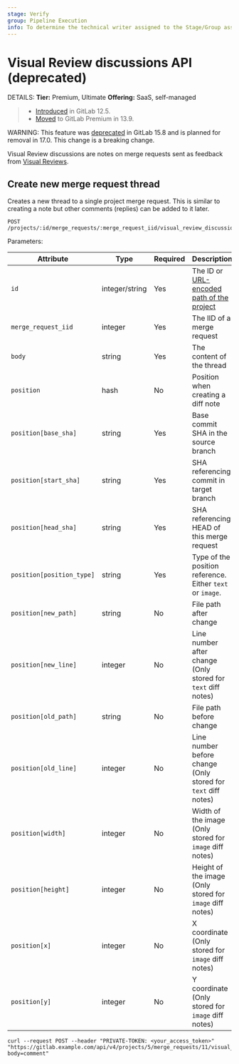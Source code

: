 ```yaml
---
stage: Verify
group: Pipeline Execution
info: To determine the technical writer assigned to the Stage/Group associated with this page, see https://handbook.gitlab.com/handbook/product/ux/technical-writing/#assignments
---
```


<!--- start_remove The following content will be removed on remove_date: '2024-05-22' -->
# Visual Review discussions API (deprecated) 

DETAILS:
**Tier:** Premium, Ultimate
**Offering:** SaaS, self-managed

> - [Introduced](https://gitlab.com/gitlab-org/gitlab/-/merge_requests/18710) in GitLab 12.5.
> - [Moved](https://about.gitlab.com/blog/2021/01/26/new-gitlab-product-subscription-model/) to GitLab Premium in 13.9.

WARNING:
This feature was [deprecated](https://gitlab.com/gitlab-org/gitlab/-/issues/387751) in GitLab 15.8
and is planned for removal in 17.0. This change is a breaking change.

Visual Review discussions are notes on merge requests sent as
feedback from [Visual Reviews](../ci/review_apps/index.md#visual-reviews-deprecated).

## Create new merge request thread

Creates a new thread to a single project merge request. This is similar to creating
a note but other comments (replies) can be added to it later.

```plaintext
POST /projects/:id/merge_requests/:merge_request_iid/visual_review_discussions
```

Parameters:

| Attribute                 | Type           | Required | Description |
|---------------------------|----------------|----------|-------------|
| `id`                      | integer/string | Yes      | The ID or [URL-encoded path of the project](rest/index.md#namespaced-path-encoding) |
| `merge_request_iid`       | integer        | Yes      | The IID of a merge request |
| `body`                    | string         | Yes      | The content of the thread |
| `position`                | hash           | No       | Position when creating a diff note |
| `position[base_sha]`      | string         | Yes      | Base commit SHA in the source branch |
| `position[start_sha]`     | string         | Yes      | SHA referencing commit in target branch |
| `position[head_sha]`      | string         | Yes      | SHA referencing HEAD of this merge request |
| `position[position_type]` | string         | Yes      | Type of the position reference. Either `text` or `image`. |
| `position[new_path]`      | string         | No       | File path after change |
| `position[new_line]`      | integer        | No       | Line number after change (Only stored for `text` diff notes) |
| `position[old_path]`      | string         | No       | File path before change |
| `position[old_line]`      | integer        | No       | Line number before change (Only stored for `text` diff notes) |
| `position[width]`         | integer        | No       | Width of the image (Only stored for `image` diff notes) |
| `position[height]`        | integer        | No       | Height of the image (Only stored for `image` diff notes) |
| `position[x]`             | integer        | No       | X coordinate (Only stored for `image` diff notes) |
| `position[y]`             | integer        | No       | Y coordinate (Only stored for `image` diff notes) |

```shell
curl --request POST --header "PRIVATE-TOKEN: <your_access_token>" "https://gitlab.example.com/api/v4/projects/5/merge_requests/11/visual_review_discussions?body=comment"
```
<!--- end_remove -->
